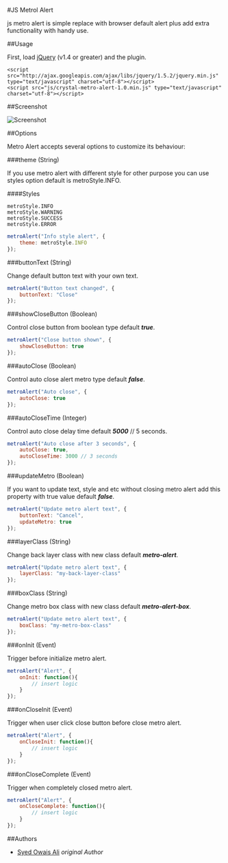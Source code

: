 #JS Metrol Alert

js metro alert is simple replace with browser default alert plus add extra functionality with handy use.

##Usage

First, load [jQuery](http://jquery.com/) (v1.4 or greater) and the plugin.

    <script src="http://ajax.googleapis.com/ajax/libs/jquery/1.5.2/jquery.min.js" type="text/javascript" charset="utf-8"></script>
    <script src="js/crystal-metro-alert-1.0.min.js" type="text/javascript" charset="utf-8"></script>

##Screenshot

![Screenshot](http://www.bluewaydesign.com/gamix/js_metro_alert/metro_alert.png)

##Options

Metro Alert accepts several options to customize its behaviour:

###theme (String)

If you use metro alert with different style for other purpose you can use styles option default is metroStyle.INFO.

####Styles

    metroStyle.INFO
    metroStyle.WARNING
    metroStyle.SUCCESS
    metroStyle.ERROR

```javascript
metroAlert("Info style alert", {
    theme: metroStyle.INFO
});
```

###buttonText (String)

Change default button text with your own text.

```javascript
metroAlert("Button text changed", {
    buttonText: "Close"
});
```

###showCloseButton (Boolean)

Control close button from boolean type default **_true_**.

```javascript
metroAlert("Close button shown", {
    showCloseButton: true
});
```

###autoClose (Boolean)

Control auto close alert metro type default **_false_**.

```javascript
metroAlert("Auto close", {
    autoClose: true
});
```

###autoCloseTime (Integer)

Control auto close delay time default **_5000_** // 5 seconds.

```javascript
metroAlert("Auto close after 3 seconds", {
    autoClose: true,
    autoCloseTime: 3000 // 3 seconds
});
```

###updateMetro (Boolean)

If you want to update text, style and etc without closing metro alert add this property with true value default **_false_**.

```javascript
metroAlert("Update metro alert text", {
    buttonText: "Cancel",
    updateMetro: true
});
```

###layerClass (String)

Change back layer class with new class default **_metro-alert_**.

```javascript
metroAlert("Update metro alert text", {
    layerClass: "my-back-layer-class"
});
```

###boxClass (String)

Change metro box class with new class default **_metro-alert-box_**.

```javascript
metroAlert("Update metro alert text", {
    boxClass: "my-metro-box-class"
});
```

###onInit (Event)

Trigger before initialize metro alert.

```javascript
metroAlert("Alert", {
    onInit: function(){
        // insert logic
    }
});
```

###onCloseInit (Event)

Trigger when user click close button before close metro alert.

```javascript
metroAlert("Alert", {
    onCloseInit: function(){
        // insert logic
    }
});
```

###onCloseComplete (Event)

Trigger when completely closed metro alert.

```javascript
metroAlert("Alert", {
    onCloseComplete: function(){
        // insert logic
    }
});
```
##Authors

* [Syed Owais Ali](https://github.com/syedowaisali) *original Author*
